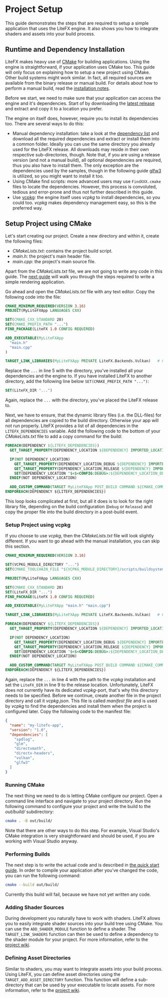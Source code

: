# Project Setup

This guide demonstrates the steps that are required to setup a simple application that uses the LiteFX engine. It also shows you how to integrate shaders and assets into your build process.

## Runtime and Dependency Installation

LiteFX makes heavy use of [CMake](https://cmake.org/) for building applications. Using the engine is straightforward, if your application uses CMake too. This guide will only focus on explaining how to setup a new project using CMake. Other build systems might work similar. In fact, all required sources are available from the binary release or manual build. For details about how to perform a manual build, read the [installation notes](index.html#autotoc_md14).

Before we start, we need to make sure that your application can access the engine and it's dependencies. Start of by downloading the [latest release](https://github.com/crud89/LiteFX/releases) and extract and copy it to a location you prefer. 

The engine on itself does, however, require you to install its dependencies too. There are several ways to do this:

- Manual dependency installation: take a look at the [dependency list](index.html#autotoc_md22) and download all the required dependencies and extract or install them into a common folder. Ideally you can use the same directory you already used for the LiteFX release. All downloads may reside in their own respective sub-directories, though. Note that, if you are using a release version (and not a manual build), all optional dependencies are required, thus you also have to install them. The only exception are the dependencies used by the samples, though in the following guide [glfw3](https://www.glfw.org/) is utilized, so you might want to install it too.
- Using CMake find scripts: more advanced users may use `FindXXX.cmake` files to locate the dependencies. However, this process is convoluted, tedious and error-prone and thus not further described in this guide.
- Use [vcpkg](https://github.com/microsoft/vcpkg): the engine itself uses *vcpkg* to install dependencies, so you could too. *vcpkg* makes dependency management easy, so this is the preferred way.

## Setup Project using CMake

Let's start creating our project. Create a new directory and within it, create the following files:

- *CMakeLists.txt*: contains the project build script.
- *main.h*: the project's main header file.
- *main.cpp*: the project's main source file.

Apart from the *CMakeLists.txt* file, we are not going to write any code in this guide. The [next guide](md_docs_tutorials_quick_start.html) will walk you through the steps required to write a simple rendering application.

Go ahead and open the *CMakeLists.txt* file with any text editor. Copy the following code into the file:

```cmake
CMAKE_MINIMUM_REQUIRED(VERSION 3.16)
PROJECT(MyLiteFXApp LANGUAGES CXX)

SET(CMAKE_CXX_STANDARD 20)
SET(CMAKE_PREFIX_PATH "...")
FIND_PACKAGE(LiteFX 1.0 CONFIG REQUIRED)

ADD_EXECUTABLE(MyLiteFXApp
  "main.h"
  "main.cpp"
)

TARGET_LINK_LIBRARIES(MyLiteFXApp PRIVATE LiteFX.Backends.Vulkan)   # For DirectX 12 use: LiteFX.Backends.DirectX12
```

Replace the `...` in line 5 with the directory, you've installed all your dependencies and the engine to. If you have installed LiteFX to another directory, add the following line below `SET(CMAKE_PREFIX_PATH "...")`:

```cmake
SET(LiteFX_DIR "...")
```

Again, replace the `...` with the directory, you've placed the LiteFX release to.

Next, we have to ensure, that the dynamic library files (i.e. the DLL-files) for all dependencies are copied to the build directory. Otherwise your app will not run properly. LiteFX provides a list of all dependencies in the `LITEFX_DEPENDENCIES` variable. Add the following code to the bottom of your *CMakeLists.txt* file to add a copy command for the build:

```cmake
FOREACH(DEPENDENCY ${LITEFX_DEPENDENCIES})
  GET_TARGET_PROPERTY(DEPENDENCY_LOCATION ${DEPENDENCY} IMPORTED_LOCATION)

  IF(NOT DEPENDENCY_LOCATION)
    GET_TARGET_PROPERTY(DEPENDENCY_LOCATION_DEBUG ${DEPENDENCY} IMPORTED_LOCATION_DEBUG)
    GET_TARGET_PROPERTY(DEPENDENCY_LOCATION_RELEASE ${DEPENDENCY} IMPORTED_LOCATION_RELEASE)
    SET(DEPENDENCY_LOCATION "$<$<CONFIG:DEBUG>:${DEPENDENCY_LOCATION_DEBUG}>$<$<CONFIG:RELEASE>:${DEPENDENCY_LOCATION_RELEASE}>")
  ENDIF(NOT DEPENDENCY_LOCATION)

  ADD_CUSTOM_COMMAND(TARGET MyLiteFXApp POST_BUILD COMMAND ${CMAKE_COMMAND} -E copy_if_different ${DEPENDENCY_LOCATION} $<TARGET_FILE_DIR:MyLiteFXApp>)
ENDFOREACH(DEPENDENCY ${LITEFX_DEPENDENCIES})
```

This loop looks complicated at first, but all it does is to look for the right library file, depending on the build configuration (`Debug` or `Release`) and copy the proper file into the build directory in a post-build event.

### Setup Project using vcpkg

If you choose to use *vcpkg*, then the *CMakeLists.txt* file will look slightly different. If you want to go ahead with the manual installation, you can skip this section.

```cmake
CMAKE_MINIMUM_REQUIRED(VERSION 3.16)

SET(VCPKG_MODULE_DIRECTORY "...")
SET(CMAKE_TOOLCHAIN_FILE "${VCPKG_MODULE_DIRECTORY}/scripts/buildsystems/vcpkg.cmake")

PROJECT(MyLiteFXApp LANGUAGES CXX)

SET(CMAKE_CXX_STANDARD 20)
SET(LiteFX_DIR "...")
FIND_PACKAGE(LiteFX 1.0 CONFIG REQUIRED)

ADD_EXECUTABLE(MyLiteFXApp "main.h" "main.cpp")

TARGET_LINK_LIBRARIES(MyLiteFXApp PRIVATE LiteFX.Backends.Vulkan)   # For the DirectX 12 target use: LiteFX.Backends.DirectX12. You can also add both targets here.

FOREACH(DEPENDENCY ${LITEFX_DEPENDENCIES})
  GET_TARGET_PROPERTY(DEPENDENCY_LOCATION ${DEPENDENCY} IMPORTED_LOCATION)

  IF(NOT DEPENDENCY_LOCATION)
    GET_TARGET_PROPERTY(DEPENDENCY_LOCATION_DEBUG ${DEPENDENCY} IMPORTED_LOCATION_DEBUG)
    GET_TARGET_PROPERTY(DEPENDENCY_LOCATION_RELEASE ${DEPENDENCY} IMPORTED_LOCATION_RELEASE)
    SET(DEPENDENCY_LOCATION "$<$<CONFIG:DEBUG>:${DEPENDENCY_LOCATION_DEBUG}>$<$<CONFIG:RELEASE>:${DEPENDENCY_LOCATION_RELEASE}>")
  ENDIF(NOT DEPENDENCY_LOCATION)

  ADD_CUSTOM_COMMAND(TARGET MyLiteFXApp POST_BUILD COMMAND ${CMAKE_COMMAND} -E copy_if_different ${DEPENDENCY_LOCATION} $<TARGET_FILE_DIR:MyLiteFXApp>)
ENDFOREACH(DEPENDENCY ${LITEFX_DEPENDENCIES})
```

Again, replace the `...` in line 4 with the path to the *vcpkg* installation and set the `LiteFX_DIR` in line 9 to the release location. Unfortunately, LiteFX does not currently have its dedicated *vcpkg*-port, that's why this directory needs to be specified. Before we continue, create another file in the project directory and call it *vcpkg.json*. This file is called *manifest file* and is used by *vcpkg* to find the dependencies and install them when the project is configured later. Copy the following code to the manifest file:

```json
{
  "name": "my-litefx-app",
  "version": "1.0",
  "dependencies": [
    "spdlog",
    "glm",
    "directxmath",
    "directx-headers",
    "vulkan",
    "glfw3"
  ]
}
```

### Running CMake

The next thing we need to do is letting CMake configure our project. Open a command line interface and navigate to your project directory. Run the following command to configure your project and write the build to the *out/build/* subdirectory:

```sh
cmake . -B out/build/
```

Note that there are other ways to do this step. For example, Visual Studio's CMake integration is very straightforward and should be used, if you are working with Visual Studio anyway.

### Performing Builds

The next step is to write the actual code and is described in [the quick start guide](md_docs_tutorials_quick_start.html). In order to compile your application after you've changed the code, you can run the following command:

```sh
cmake --build out/build/
```

Currently this build will fail, because we have not yet written any code.

### Adding Shader Sources

During development you naturally have to work with shaders. LiteFX allows you to easily integrate shader sources into your build tree using CMake. You can use the `ADD_SHADER_MODULE` function to define a shader. The `TARGET_LINK_SHADERS` function can then be used to define a dependency to the shader module for your project. For more information, refer to the [project wiki](https://github.com/crud89/LiteFX/wiki/Shader-Module-Targets).

### Defining Asset Directories

Similar to shaders, you may want to integrate assets into your build process. Using LiteFX, you can define asset directories using the `TARGET_ADD_ASSET_DIRECTORY` function. This function will define a sub-directory that can be used by your executable to locate assets. For more information, refer to the [project wiki](https://github.com/crud89/LiteFX/wiki/Asset-Directories).